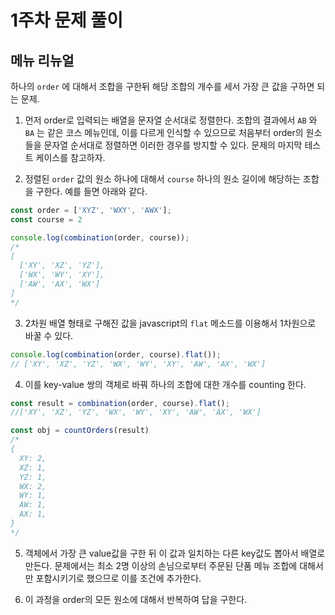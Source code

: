 # 1주차 문제 풀이
## 메뉴 리뉴얼

하나의 `order` 에 대해서 조합을 구한뒤 해당 조합의 개수를 세서 가장 큰 값을 구하면 되는 문제.

1. 먼저 order로 입력되는 배열을 문자열 순서대로 정렬한다. 조합의 결과에서 `AB` 와 `BA` 는 같은 코스 메뉴인데, 이를 다르게 인식할 수 있으므로 처음부터 order의 원소들을 문자열 순서대로 정렬하면 이러한 경우를 방지할 수 있다. 문제의 마지막 테스트 케이스를 참고하자.

2. 정렬된 `order` 값의 원소 하나에 대해서 `course` 하나의 원소 길이에 해당하는 조합을 구한다. 예를 들면 아래와 같다.

```javascript
const order = ['XYZ', 'WXY', 'AWX'];
const course = 2

console.log(combination(order, course));
/*
[
  ['XY', 'XZ', 'YZ'],
  ['WX', 'WY', 'XY'],
  ['AW', 'AX', 'WX']
]
*/
```
3. 2차원 배열 형태로 구해진 값을 javascript의 `flat` 메소드를 이용해서 1차원으로 바꿀 수 있다.
```javascript
console.log(combination(order, course).flat());
// ['XY', 'XZ', 'YZ', 'WX', 'WY', 'XY', 'AW', 'AX', 'WX']
```
4. 이를 key-value 쌍의 객체로 바꿔 하나의 조합에 대한 개수를 counting 한다.
```javascript
const result = combination(order, course).flat();
//['XY', 'XZ', 'YZ', 'WX', 'WY', 'XY', 'AW', 'AX', 'WX']

const obj = countOrders(result)
/*
{
  XY: 2,
  XZ: 1,
  YZ: 1,
  WX: 2,
  WY: 1,
  AW: 1,
  AX: 1, 
}
*/
```
5. 객체에서 가장 큰 value값을 구한 뒤 이 값과 일치하는 다른 key값도 뽑아서 배열로 만든다. 문제에서는 최소 2명 이상의 손님으로부터 주문된 단품 메뉴 조합에 대해서만 포함시키기로 했으므로 이를 조건에 추가한다.

6. 이 과정을 order의 모든 원소에 대해서 반복하여 답을 구한다.